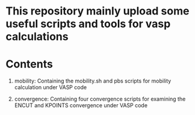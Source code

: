 # This repository mainly upload some useful scripts and tools for vasp calculations
# Contents

1. mobility: Containing the mobility.sh and pbs scripts for mobility calculation under VASP code

2. convergence: Containing four convergence scripts for examining the ENCUT and KPOINTS convergence under VASP code
